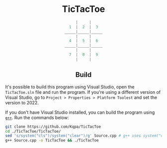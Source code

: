 <div align="center">

# TicTacToe
  
```cpp
|     |
1  |  2  |  3
_____|_____|_____
|     |
4  |  5  |  6
_____|_____|_____
|     |
7  |  8  |  9
|     |
```
  
## Build
  
</div>

It's possible to build this program using Visual Studio, open the `TicTacToe.sln` file and run the program. If you're using a different version of Visual Studio, go to `Project > Properties > Platform Toolest` and set the version to 2022. 

If you don't have Visual Studio installed, you can build the program using [`g++`](https://gcc.gnu.org/). Run the commands below:

```sh
git clone https://github.com/Kqpa/TicTacToe
cd ./TicTacToe/TicTacToe/
sed 's/system("cls")/system("clear")/g' Source.cpp # g++ uses system("clear") instead of system("cls")
g++ Source.cpp -o TicTacToe && ./TicTacToe
 ```
